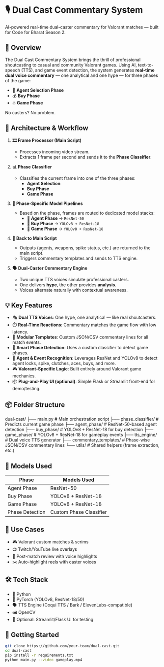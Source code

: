 # 🎙️ Dual Cast Commentary System

AI-powered real-time dual-caster commentary for Valorant matches — built for Code for Bharat Season 2.

## 🚀 Overview

The Dual Cast Commentary System brings the thrill of professional shoutcasting to casual and community Valorant games. Using AI, text-to-speech (TTS), and game event detection, the system generates **real-time dual voice commentary** — one analytical and one hype — for three phases of the game:
- 🧠 **Agent Selection Phase**
- 💰 **Buy Phase**
- 🔥 **Game Phase**

No casters? No problem.

## 🧠 Architecture & Workflow

1. **🎞️ Frame Processor (Main Script)**  
   - Processes incoming video stream.
   - Extracts 1 frame per second and sends it to the **Phase Classifier**.

2. **📊 Phase Classifier**  
   - Classifies the current frame into one of the three phases:
     - **Agent Selection**
     - **Buy Phase**
     - **Game Phase**

3. **🧠 Phase-Specific Model Pipelines**
   - Based on the phase, frames are routed to dedicated model stacks:
     - 🔹 **Agent Phase** → `ResNet-50`
     - 🔹 **Buy Phase** → `YOLOv8 + ResNet-18`
     - 🔹 **Game Phase** → `YOLOv8 + ResNet-18`

4. **🔄 Back to Main Script**
   - Outputs (agents, weapons, spike status, etc.) are returned to the main script.
   - Triggers commentary templates and sends to TTS engine.

5. **🗣️ Dual-Caster Commentary Engine**
   - Two unique TTS voices simulate professional casters.
   - One delivers **hype**, the other provides **analysis**.
   - Voices alternate naturally with contextual awareness.

## 💡 Key Features

- 🎭 **Dual TTS Voices**: One hype, one analytical — like real shoutcasters.
- ⏱️ **Real-Time Reactions**: Commentary matches the game flow with low latency.
- 🧩 **Modular Templates**: Custom JSON/CSV commentary lines for all match events.
- 🤖 **Smart Phase Detection**: Uses a custom classifier to detect game phases.
- 🧠 **Agent & Event Recognition**: Leverages ResNet and YOLOv8 to detect agent locks, spike, clutches, aces, buys, and more.
- 🎮 **Valorant-Specific Logic**: Built entirely around Valorant game mechanics.
- 📦 **Plug-and-Play UI (optional)**: Simple Flask or Streamlit front-end for demo/testing.

## 📦 Folder Structure
dual-cast/
├── main.py # Main orchestration script
├── phase_classifier/ # Predicts current game phase
├── agent_phase/ # ResNet-50-based agent detection
├── buy_phase/ # YOLOv8 + ResNet-18 for buy detection
├── game_phase/ # YOLOv8 + ResNet-18 for gameplay events
├── tts_engine/ # Dual voice TTS generator
├── commentary_templates/ # Phase-wise JSON/CSV commentary lines
└── utils/ # Shared helpers (frame extraction, etc.)


## 🧠 Models Used

| Phase           | Models Used            |
|----------------|------------------------|
| Agent Phase     | ResNet-50              |
| Buy Phase       | YOLOv8 + ResNet-18     |
| Game Phase      | YOLOv8 + ResNet-18     |
| Phase Detection | Custom Phase Classifier|

## 🎯 Use Cases

- 🎮 Valorant custom matches & scrims
- 📺 Twitch/YouTube live overlays
- 🧠 Post-match review with voice highlights
- ✂️ Auto-highlight reels with caster voices

## 🛠️ Tech Stack

- 🐍 Python
- 🎯 PyTorch (YOLOv8, ResNet-18/50)
- 🗣️ TTS Engine (Coqui TTS / Bark / ElevenLabs-compatible)
- 🖼️ OpenCV
- 🧪 Optional: Streamlit/Flask UI for testing

## 🏁 Getting Started

```bash
git clone https://github.com/your-team/dual-cast.git
cd dual-cast
pip install -r requirements.txt
python main.py --video gameplay.mp4

